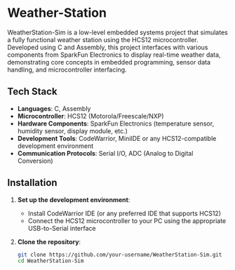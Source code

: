 # Weather-Station

WeatherStation-Sim is a low-level embedded systems project that simulates a fully functional weather station using the HCS12 microcontroller. Developed using C and Assembly, this project interfaces with various components from SparkFun Electronics to display real-time weather data, demonstrating core concepts in embedded programming, sensor data handling, and microcontroller interfacing.

## Tech Stack

- **Languages**: C, Assembly
- **Microcontroller**: HCS12 (Motorola/Freescale/NXP)
- **Hardware Components**: SparkFun Electronics (temperature sensor, humidity sensor, display module, etc.)
- **Development Tools**: CodeWarrior, MiniIDE or any HCS12-compatible development environment
- **Communication Protocols**: Serial I/O, ADC (Analog to Digital Conversion)

## Installation

1. **Set up the development environment**:
   - Install CodeWarrior IDE (or any preferred IDE that supports HCS12)
   - Connect the HCS12 microcontroller to your PC using the appropriate USB-to-Serial interface

2. **Clone the repository**:
   ```bash
   git clone https://github.com/your-username/WeatherStation-Sim.git
   cd WeatherStation-Sim
